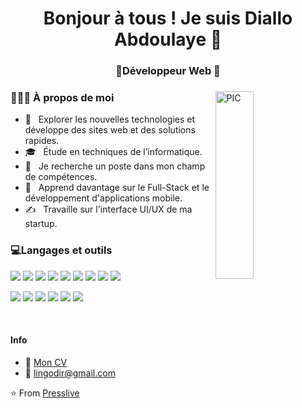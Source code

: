 <h1 align="center">Bonjour à tous ! Je suis Diallo Abdoulaye 👋 </h1>
<h3 align="center">🚀Développeur Web 🚀</h3>
<div>
<img width = "35%" align="right" alt="PIC" height="300px" src="https://www.pngitem.com/pimgs/m/4-42822_apple-tv-copy-developer-illustration-png-transparent-png.png" />
<div align="left"> 
  <h3> 👨🏻‍💻 À propos de moi </h3>

  - 🤔 &nbsp; Explorer les nouvelles technologies et développe des sites web et des solutions rapides.
  - 🎓 &nbsp; Étude en techniques de l’informatique.
  - 💼 &nbsp; Je recherche un poste dans mon champ de compétences.
  - 🌱 &nbsp; Apprend davantage sur le Full-Stack et le développement d'applications mobile.
  - ✍️ &nbsp; Travaille sur l'interface UI/UX de ma startup.  
</div> 
</div>

<div>
  <h3> 💻Langages et outils</h3>
  <p>
     <a src="https://www.javascript.com/"><img src="https://img.icons8.com/color/48/000000/javascript.png"/></a>
<a src="https://reactjs.org/"><img src="https://img.icons8.com/color/48/000000/react-native.png"/></a>
<a src="https://www.typescriptlang.org/"><img src="https://img.icons8.com/color/48/000000/typescript.png"/></a>
<a src="https://nextjs.org/"><img src="https://img.icons8.com/color/48/000000/nextjs.png"/></a>
<a src="https://sass-lang.com/"><img src="https://img.icons8.com/color/48/000000/sass.png"/></a>
<a src="https://vuejs.org/"><img src="https://img.icons8.com/color/48/000000/vue-js.png"/></a>
 <a src="https://nodejs.org/"><img src="https://img.icons8.com/color/48/000000/nodejs.png"/></a>
<a src="https://www.mongodb.com/"><img src="https://img.icons8.com/color/48/000000/mongodb.png"/></a>
<a src="https://www.mysql.com/fr/"><img src="https://img.icons8.com/color/48/000000/mysql-logo.png"/></a>
    
<a src="https://visualstudio.microsoft.com/"><img src="https://img.icons8.com/color/48/000000/visual-studio-code-2019.png"/></a>
<a src="https://www.npmjs.com/"><img src="https://img.icons8.com/color/48/000000/npm.png"/></a>
<a src="https://getbootstrap.com/"><img src="https://img.icons8.com/color/48/000000/bootstrap.png"/></a>
<a src="https://github.com/"><img src="https://img.icons8.com/color/48/000000/github--v1.png"/></a>
<a src="https://www.w3schools.com/css/"><img src="https://img.icons8.com/color/48/000000/css3.png"/></a>
<a src="https://www.w3schools.com/html/"><img src="https://img.icons8.com/color/48/000000/html-5.png"/></a>
  <p>
</div> 


<br/>

#### Info
- :paperclip: [Mon CV](https://drive.google.com/file/d/174Ixokq0NLBSjBwdFSzQWt8FtCIxndNY/view)
- :email: lingodir@gmail.com


⭐️ From [Presslive](https://github.com/Presslive)
